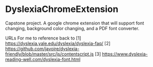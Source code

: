 # DyslexiaChromeExtension
Capstone project. A google chrome extension that will support font changing, background color changing, and a PDF font converter. 

URLs For me to reference back to
[1] https://dyslexia.yale.edu/dyslexia/dyslexia-faq/
[2] https://github.com/javoire/dyslexia-friendly/blob/master/src/js/contentscript.js
[3] https://www.dyslexia-reading-well.com/dyslexia-font.html
